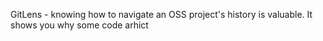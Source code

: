 GitLens - knowing how to navigate an OSS project's history is valuable. It shows you why some code arhict